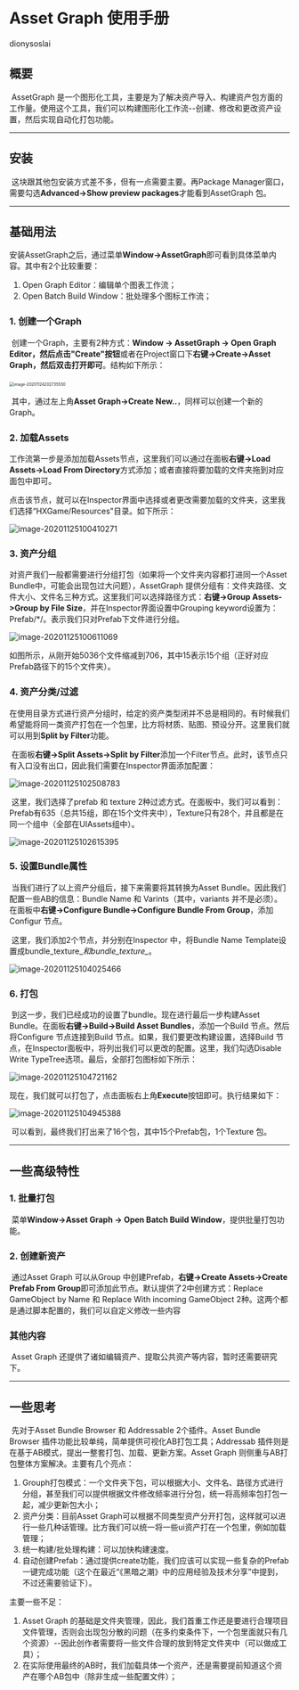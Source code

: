 # Asset Graph 使用手册

dionysoslai

## 概要

​		AssetGraph 是一个图形化工具，主要是为了解决资产导入、构建资产包方面的工作量。使用这个工具，我们可以构建图形化工作流--创建、修改和更改资产设置，然后实现自动化打包功能。

---

## 安装

​		这块跟其他包安装方式差不多，但有一点需要主要。再Package Manager窗口，需要勾选**Advanced->Show preview packages**才能看到AssetGraph 包。

---

## 基础用法

​		安装AssetGraph之后，通过菜单**Window->AssetGraph**即可看到具体菜单内容。其中有2个比较重要：

1. Open Graph Editor：编辑单个图表工作流；
2. Open Batch Build Window：批处理多个图标工作流；

### 1. 创建一个Graph

​		创建一个Graph，主要有2种方式：**Window -> AssetGraph -> Open Graph Editor，然后点击"Create"按钮**或者在Project窗口下**右键->Create->Asset Graph，然后双击打开即可**。结构如下所示：

​		<img src="C:\Users\dionysoslai\AppData\Roaming\Typora\typora-user-images\image-20201124202735530.png" alt="image-20201124202735530" style="zoom: 50%;" />

​		其中，通过左上角**Asset Graph->Create New..**，同样可以创建一个新的Graph。

### 2. 加载Assets

​		工作流第一步是添加加载Assets节点，这里我们可以通过在面板**右键->Load Assets->Load From Directory**方式添加；或者直接将要加载的文件夹拖到对应面包中即可。

​		点击该节点，就可以在Inspector界面中选择或者更改需要加载的文件夹，这里我们选择“HXGame/Resources"目录。如下所示：

![image-20201125100410271](C:\Users\dionysoslai\AppData\Roaming\Typora\typora-user-images\image-20201125100410271.png)

### 3. 资产分组

​		对资产我们一般都需要进行分组打包（如果将一个文件夹内容都打进同一个Asset Bundle中，可能会出现包过大问题），AssetGraph 提供分组有：文件夹路径、文件大小、文件名三种方式。这里我们可以选择路径方式：**右键->Group Assets->Group by File Size**，并在Inspector界面设置中Grouping keyword设置为：Prefab/*/。表示我们只对Prefab下文件进行分组。

![image-20201125100611069](C:\Users\dionysoslai\AppData\Roaming\Typora\typora-user-images\image-20201125100611069.png)

​		如图所示，从刚开始5036个文件缩减到706，其中15表示15个组（正好对应Prefab路径下的15个文件夹）。

### 4. 资产分类/过滤

​		在使用目录方式进行资产分组时，给定的资产类型闭并不总是相同的。有时候我们希望能将同一类资产打包在一个包里，比方将材质、贴图、预设分开。这里我们就可以用到**Split by Filter**功能。

​		在面板**右键->Split Assets->Split by Filter**添加一个Filter节点。此时，该节点只有入口没有出口，因此我们需要在Inspector界面添加配置：

![image-20201125102508783](C:\Users\dionysoslai\AppData\Roaming\Typora\typora-user-images\image-20201125102508783.png)

​		这里，我们选择了prefab 和 texture 2种过滤方式。在面板中，我们可以看到：Prefab有635（总共15组，即在15个文件夹中），Texture只有28个，并且都是在同一个组中（全部在UIAssets组中）。

![image-20201125102615395](C:\Users\dionysoslai\AppData\Roaming\Typora\typora-user-images\image-20201125102615395.png)

### 5. 设置Bundle属性

​		当我们进行了以上资产分组后，接下来需要将其转换为Asset Bundle。因此我们配置一些AB的信息：Bundle Name 和 Varints（其中，variants 并不是必须）。在面板中**右键->Configure Bundle->Configure Bundle From Group**，添加Configur 节点。

​		这里，我们添加2个节点，并分别在Inspector 中，将Bundle Name Template设置成bundle_texture_*和bundle_texture_*。

![image-20201125104025466](C:\Users\dionysoslai\AppData\Roaming\Typora\typora-user-images\image-20201125104025466.png)

### 6. 打包

​		到这一步，我们已经成功的设置了bundle。现在进行最后一步构建Asset Bundle。在面板**右键->Build->Build Asset Bundles**，添加一个Build 节点。然后将Configure 节点连接到Build 节点。如果，我们要更改构建设置，选择Build 节点，在Inspector面板中，将列出我们可以更改的配置。这里，我们勾选Disable Write TypeTree选项。最后，全部打包图标如下所示：

![image-20201125104721162](C:\Users\dionysoslai\AppData\Roaming\Typora\typora-user-images\image-20201125104721162.png)

​		现在，我们就可以打包了，点击面板右上角**Execute**按钮即可。执行结果如下：

![image-20201125104945388](C:\Users\dionysoslai\AppData\Roaming\Typora\typora-user-images\image-20201125104945388.png)

​		可以看到，最终我们打出来了16个包，其中15个Prefab包，1个Texture 包。



---

## 一些高级特性

### 1. 批量打包

​		菜单**Window->Asset Graph -> Open Batch Build Window**，提供批量打包功能。

### 2. 创建新资产

​		通过Asset Graph 可以从Group 中创建Prefab，**右键->Create Assets->Create Prefab From Group**即可添加此节点。默认提供了2中创建方式：Replace GameObject by Name 和 Replace With incoming GameObject 2种。这两个都是通过脚本配置的，我们可以自定义修改一些内容

### 其他内容

​		Asset Graph 还提供了诸如编辑资产、提取公共资产等内容，暂时还需要研究下。

---

## 一些思考

​		先对于Asset Bundle Browser 和 Addressable 2个插件。Asset Bundle Browser 插件功能比较单纯，简单提供可视化AB打包工具；Addressab 插件则是在基于AB模式，提出一整套打包、加载、更新方案。Asset Graph 则侧重与AB打包整体方案解决。主要有几个亮点：

1. Grouph打包模式：一个文件夹下包，可以根据大小、文件名、路径方式进行分组，甚至我们可以提供根据文件修改频率进行分包，统一将高频率包打包一起，减少更新包大小；
2. 资产分类：目前Asset Graph可以根据不同类型资产分开打包，这样就可以进行一些几种话管理。比方我们可以统一将一些ui资产打在一个包里，例如加载管理；
3. 统一构建/批处理构建：可以加快构建速度。
4. 自动创建Prefab：通过提供create功能，我们应该可以实现一些复杂的Prefab一键完成功能（这个在最近“《黑暗之潮》中的应用经验及技术分享”中提到，不过还需要验证下）。



主要一些不足：

1.  Asset Graph 的基础是文件夹管理，因此，我们首重工作还是要进行合理项目文件管理，否则会出现包分散的问题（在多约束条件下，一个包里面就只有几个资源）--因此创作者需要将一些文件合理的放到特定文件夹中（可以做成工具）；
2. 在实际使用最终的AB时，我们加载具体一个资产，还是需要提前知道这个资产在哪个AB包中（除非生成一些配置文件）；

